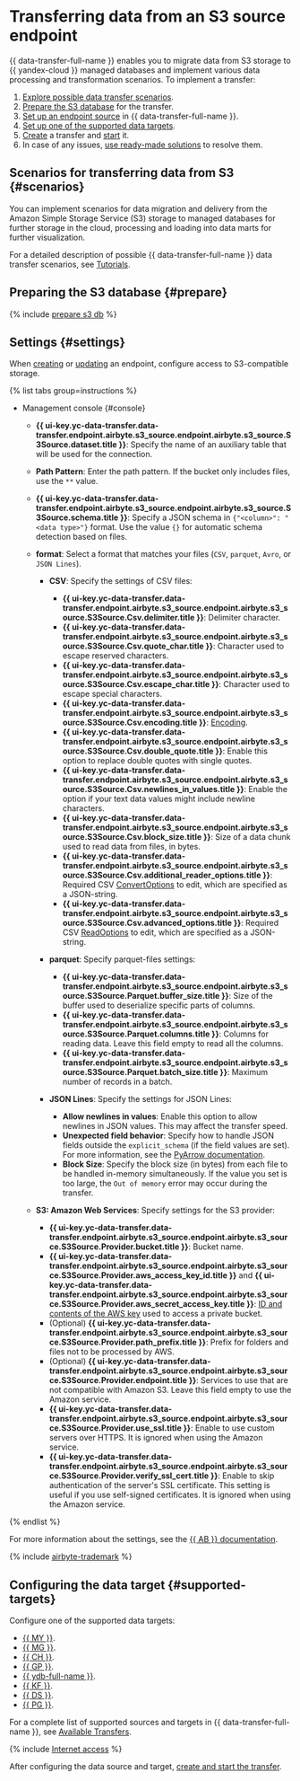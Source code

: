 # Transferring data from an S3 source endpoint

{{ data-transfer-full-name }} enables you to migrate data from S3 storage to {{ yandex-cloud }} managed databases and implement various data processing and transformation scenarios. To implement a transfer:

1. [Explore possible data transfer scenarios](#scenarios).
1. [Prepare the S3 database](#prepare) for the transfer.
1. [Set up an endpoint source](#endpoint-settings) in {{ data-transfer-full-name }}.
1. [Set up one of the supported data targets](#supported-targets).
1. [Create](../../transfer.md#create) a transfer and [start](../../transfer.md#activate) it.
1. In case of any issues, [use ready-made solutions](../../../../data-transfer/troubleshooting/index.md) to resolve them.

## Scenarios for transferring data from S3 {#scenarios}

You can implement scenarios for data migration and delivery from the Amazon Simple Storage Service (S3) storage to managed databases for further storage in the cloud, processing and loading into data marts for further visualization.

For a detailed description of possible {{ data-transfer-full-name }} data transfer scenarios, see [Tutorials](../../../tutorials/index.md).

## Preparing the S3 database {#prepare}

{% include [prepare s3 db](../../../../_includes/data-transfer/endpoints/sources/s3-prepare.md) %}

## Settings {#settings}

When [creating](../index.md#create) or [updating](../index.md#update) an endpoint, configure access to S3-compatible storage.

{% list tabs group=instructions %}

- Management console {#console}

   * **{{ ui-key.yc-data-transfer.data-transfer.endpoint.airbyte.s3_source.endpoint.airbyte.s3_source.S3Source.dataset.title }}**: Specify the name of an auxiliary table that will be used for the connection.
   * **Path Pattern**: Enter the path pattern. If the bucket only includes files, use the `**` value.
   * **{{ ui-key.yc-data-transfer.data-transfer.endpoint.airbyte.s3_source.endpoint.airbyte.s3_source.S3Source.schema.title }}**: Specify a JSON schema in `{"<column>": "<data type>"}` format. Use the value `{}` for automatic schema detection based on files.
   * **format**: Select a format that matches your files (`CSV`, `parquet`, `Avro`, or `JSON Lines`).

      * **CSV**: Specify the settings of CSV files:

         * **{{ ui-key.yc-data-transfer.data-transfer.endpoint.airbyte.s3_source.endpoint.airbyte.s3_source.S3Source.Csv.delimiter.title }}**: Delimiter character.
         * **{{ ui-key.yc-data-transfer.data-transfer.endpoint.airbyte.s3_source.endpoint.airbyte.s3_source.S3Source.Csv.quote_char.title }}**: Character used to escape reserved characters.
         * **{{ ui-key.yc-data-transfer.data-transfer.endpoint.airbyte.s3_source.endpoint.airbyte.s3_source.S3Source.Csv.escape_char.title }}**: Character used to escape special characters.
         * **{{ ui-key.yc-data-transfer.data-transfer.endpoint.airbyte.s3_source.endpoint.airbyte.s3_source.S3Source.Csv.encoding.title }}**: [Encoding](https://docs.python.org/3/library/codecs.html#standard-encodings).
         * **{{ ui-key.yc-data-transfer.data-transfer.endpoint.airbyte.s3_source.endpoint.airbyte.s3_source.S3Source.Csv.double_quote.title }}**: Enable this option to replace double quotes with single quotes.
         * **{{ ui-key.yc-data-transfer.data-transfer.endpoint.airbyte.s3_source.endpoint.airbyte.s3_source.S3Source.Csv.newlines_in_values.title }}**: Enable the option if your text data values might include newline characters.
         * **{{ ui-key.yc-data-transfer.data-transfer.endpoint.airbyte.s3_source.endpoint.airbyte.s3_source.S3Source.Csv.block_size.title }}**: Size of a data chunk used to read data from files, in bytes.
         * **{{ ui-key.yc-data-transfer.data-transfer.endpoint.airbyte.s3_source.endpoint.airbyte.s3_source.S3Source.Csv.additional_reader_options.title }}**: Required CSV [ConvertOptions](https://arrow.apache.org/docs/python/generated/pyarrow.csv.ConvertOptions.html#pyarrow.csv.ConvertOptions) to edit, which are specified as a JSON-string.
         * **{{ ui-key.yc-data-transfer.data-transfer.endpoint.airbyte.s3_source.endpoint.airbyte.s3_source.S3Source.Csv.advanced_options.title }}**: Required CSV [ReadOptions](https://arrow.apache.org/docs/python/generated/pyarrow.csv.ReadOptions.html#pyarrow.csv.ReadOptions) to edit, which are specified as a JSON-string.

      * **parquet**: Specify parquet-files settings:

         * **{{ ui-key.yc-data-transfer.data-transfer.endpoint.airbyte.s3_source.endpoint.airbyte.s3_source.S3Source.Parquet.buffer_size.title }}**: Size of the buffer used to deserialize specific parts of columns.
         * **{{ ui-key.yc-data-transfer.data-transfer.endpoint.airbyte.s3_source.endpoint.airbyte.s3_source.S3Source.Parquet.columns.title }}**: Columns for reading data. Leave this field empty to read all the columns.
         * **{{ ui-key.yc-data-transfer.data-transfer.endpoint.airbyte.s3_source.endpoint.airbyte.s3_source.S3Source.Parquet.batch_size.title }}**: Maximum number of records in a batch.

      * **JSON Lines**: Specify the settings for JSON Lines:

         * **Allow newlines in values**: Enable this option to allow newlines in JSON values. This may affect the transfer speed.
         * **Unexpected field behavior**: Specify how to handle JSON fields outside the `explicit_schema` (if the field values are set). For more information, see the [PyArrow documentation](https://arrow.apache.org/docs/python/generated/pyarrow.json.ParseOptions.html).
         * **Block Size**: Specify the block size (in bytes) from each file to be handled in-memory simultaneously. If the value you set is too large, the `Out of memory` error may occur during the transfer.

   * **S3: Amazon Web Services**: Specify settings for the S3 provider:

      * **{{ ui-key.yc-data-transfer.data-transfer.endpoint.airbyte.s3_source.endpoint.airbyte.s3_source.S3Source.Provider.bucket.title }}**: Bucket name.
      * **{{ ui-key.yc-data-transfer.data-transfer.endpoint.airbyte.s3_source.endpoint.airbyte.s3_source.S3Source.Provider.aws_access_key_id.title }}** and **{{ ui-key.yc-data-transfer.data-transfer.endpoint.airbyte.s3_source.endpoint.airbyte.s3_source.S3Source.Provider.aws_secret_access_key.title }}**: [ID and contents of the AWS key](https://docs.aws.amazon.com/general/latest/gr/aws-sec-cred-types.html#access-keys-and-secret-access-keys) used to access a private bucket.
      * (Optional) **{{ ui-key.yc-data-transfer.data-transfer.endpoint.airbyte.s3_source.endpoint.airbyte.s3_source.S3Source.Provider.path_prefix.title }}**: Prefix for folders and files not to be processed by AWS.
      * (Optional) **{{ ui-key.yc-data-transfer.data-transfer.endpoint.airbyte.s3_source.endpoint.airbyte.s3_source.S3Source.Provider.endpoint.title }}**: Services to use that are not compatible with Amazon S3. Leave this field empty to use the Amazon service.
      * **{{ ui-key.yc-data-transfer.data-transfer.endpoint.airbyte.s3_source.endpoint.airbyte.s3_source.S3Source.Provider.use_ssl.title }}**: Enable to use custom servers over HTTPS. It is ignored when using the Amazon service.
      * **{{ ui-key.yc-data-transfer.data-transfer.endpoint.airbyte.s3_source.endpoint.airbyte.s3_source.S3Source.Provider.verify_ssl_cert.title }}**: Enable to skip authentication of the server's SSL certificate. This setting is useful if you use self-signed certificates. It is ignored when using the Amazon service.

{% endlist %}

For more information about the settings, see the [{{ AB }} documentation](https://docs.airbyte.com/integrations/sources/s3).

{% include [airbyte-trademark](../../../../_includes/data-transfer/airbyte-trademark.md) %}


## Configuring the data target {#supported-targets}

Configure one of the supported data targets:

* [{{ MY }}](../target/mysql.md).
* [{{ MG }}](../target/mongodb.md).
* [{{ CH }}](../target/clickhouse.md).
* [{{ GP }}](../target/greenplum.md).
* [{{ ydb-full-name }}](../target/yandex-database.md).
* [{{ KF }}](../target/kafka.md).
* [{{ DS }}](../target/data-streams.md).
* [{{ PG }}](../target/postgresql.md).

For a complete list of supported sources and targets in {{ data-transfer-full-name }}, see [Available Transfers](../../../transfer-matrix.md).

{% include [Internet access](../../../../_includes/data-transfer/notes/internet-access.md) %}

After configuring the data source and target, [create and start the transfer](../../transfer.md#create).